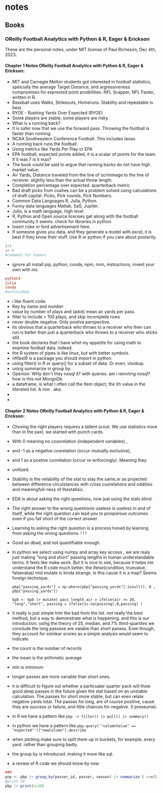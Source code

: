  # notes
## Books 
### OReilly Football Analytics with Python & R, Eager & Erickson
These are the personal notes, under MIT license of Paul Richeson, Dec 4th, 2023.
#### Chapter 1 Notes OReilly Football Analytics with Python & R, Eager & Erickson: 
 - MIT and Carnegie Mellon students got interested in football statistics, speicially the average Target Distance, and argressiveness compromises for exprexted point posibilities. NFL Scapper, NFL Faster, written in R. 
 - Baseball uses Walks, Strikeouts, Homeruns. Stability and repeatable is best.
 - RYOE - Rushing Yards Over Expected (RYOE)
 - Some players are stable, some players are risky.
 - What is a running back?
 - It is safer now that we use the forward pass. Throwing the football is faster than running.
 - NCAA Southeastern Conference Football. This includes texas.
 - A running back runs the football.
 - Using metrics like Yards Per Play or EPA
 - EPA football, expected points added, it is a scalar of points for the team. if it was 7 is it max?
 - The book could be said to argue that running backs do not have high market value.
 - Air Yards, Distance traveled from the line of scrimmage to the line of receiver. slightly less than the actual throw length.
 - Completion percentage over expected. quarterback metric
 - Bad draft picks from coahes can be a problem solved using calculations of draft capital. Picks, Pick rounds, Pick Numbers. 
 - Common Data Languages R, Julia, Python
 - Funny data languages Matlab, SaS, Jupiter.
 - Julia, is a math language, high level.
 - R, Python and Open source licenses get along with the football community it seems. check for libraries in python.
 - Insert coke or ford advertisement here.
 - If someone gives you data, and they generate a model with excel, it is best if they know their stuff. Use R or python if you care about posterity.
 ```py
2+2
=> 4
#comment for humans
```
 - ignore all install pip, python, conda, npm, nvm, instructions, invest your own with nix.
  ```nix.conf
python3
julia
conda
#unfinished
```
 - i like fluent code.
 - Key by name and number
 - value by number of plays and (adot) mean air yards per pass.
 - filter to include > 100 plays, and skip incomplete rows
 - never double negative. Only postive perspective.
 - its obvious that a quarterback who throws to a receiver who then can run is better than just a quarterback who throws to a receiver who sticks still.
 - the book declares that I have whet my appetite for using math to examine football data. indeed.
 - the R system of pipes is like linux, but with better symbols.
 - nflfastR is a package you should import in python
 - using filter() in R or query() for a subset of data. Or even, vlookup.
 - using summarize in group by.
 - Openion: WHy don't they nosql it? with queries. am i reinvting nosql? how is this not MongoDb.
 - a dataframe, is what I often call the Item object, the ith value in the itterated list.  A row . aka.
 - 
 - 
#### Chapter 2 Notes OReilly Football Analytics with Python & R, Eager & Erickson: 
 - Chosing the right players requires a tallent scout. We use statistics more than in the past, we started with punch cards.
 - With 0 meaning no cooorelation (independent variables) ,
 -  and -1 as a negative coorelation (occur mutually exclusive),
 -  and 1 as a postive coorelation (occur re-enforcingly). Meaning they 
 - unitized.
 - Stability is the reliability of the stat to stay the same,or as projected between difference circulstances with cross coorelations and oddities and meaningfull-ness of thestatisic.
 - EDA is about asking the right questions, now just using the stats blind.
 - The right answer to the wrong questionis useless is useless in and of itself, while the right question can lead you to prosperous outcomes even if you fall short of the correct answer.
 - Learning to asking the right question is a process honed by learning from asking the wrong questions. ! ! !
 - Good an dbad, and not quantifiable enough.
 - In python we select using numpy and array key access , we are realy just making "long and short" passing lengths in human understandable terms. It feels like make work. But it is nice to see, because it helps me understand the R code much better. the ifelse(condition, truevalue, falsevalue) mid mutate is kinda strange. Is this cause it is a map? Seems foreign technique.
 
   ``
   pbp["passing_yards"] = np.where(pbp["passing_yards"].isnull(), 0 , pbp["passing_yards"])
   ``

   
   ``
bpb <- bpb |> mutate( pass_length_air = ifelse(air >= 20, "long","short", passing = ifelse(is.na(passing),0,passing) )
   ``
   
 - it really is just simple trim the bad from the list. not really the best method, but a way to demonstrate what is happening. and this is our introduction.
usihg the theory of 25, median, and 7% third-quartiles we conclude the long passese are valable than short passes. Even though, they account for similear scores as a simple analysis would seem to indicate.
- the count is the number of records
- the mean is the arithmetic average
- min is minimum
- longer passes are more variable than short ones.
- it is difficult to figure out whether a particualar quarter pack will thow good deep passes in the future given the stat based on an unstable calculation. The passes for short more stable, but can even relate negative yards total. The passes for long, are of course positive, cause they are success or failure, and little chances for negative. (I preseume).
- in R we have a pattern like `` pbp -> filter() |> pull() |> summary()  ``
- in python we have a pattern like `` pbp.query('"columnValue" == "expected"')["newColumn"].describe ``
- when plotting make sure to split them up in buckets, for example, every yard. rather than grouping badly.
- the group by is introduced. making it more like sql.
- a review of  R code we should know by now
```R
##R
pnp <- pbp |> group_by(passer_id, passer, season) |> summarize ( n=n(), ypa=mean(passing_yards), .groups = "drop" ) |> filter(n>=100) |> arrange(-ypa)
#print 20
pbp |> print(n=20)

```

   
